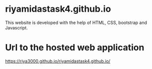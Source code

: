 # riyamidastask4.github.io

This website is developed with the help of HTML, CSS, bootstrap and Javascript.
# Url to the hosted web application
  https://riya3000.github.io/riyamidastask4.github.io/
